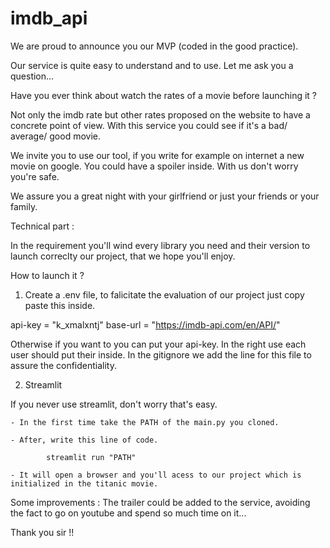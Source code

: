 # imdb_api

We are proud to announce you our MVP (coded in the good practice). 

Our service is quite easy to understand and to use. Let me ask you a question...

Have you ever think about watch the rates of a movie before launching it ? 

Not only the imdb rate but other rates proposed on the website to have a concrete point of view. With this service you could see if it's a bad/ average/ good movie. 

We invite you to use our tool, if you write for example on internet a new movie on google. You could have a spoiler inside. With us don't worry you're safe. 

We assure you a great night with your girlfriend or just your friends or your family. 


Technical part :

In the requirement you'll wind every library you need and their version to launch correclty our project, that we hope you'll enjoy. 

How to launch it ? 

1. Create a .env file, to falicitate the evaluation of our project just copy paste this inside. 

api-key = "k_xmalxntj"
base-url = "https://imdb-api.com/en/API/"

Otherwise if you want to you can put your api-key. In the right use each user should put their inside. In the gitignore we add the line for this file to assure the confidentiality. 

2. Streamlit

If you never use streamlit, don't worry that's easy. 

    - In the first time take the PATH of the main.py you cloned. 

    - After, write this line of code. 

            streamlit run "PATH"
    
    - It will open a browser and you'll acess to our project which is initialized in the titanic movie.



Some improvements : The trailer could be added to the service, avoiding the fact to go on youtube and spend so much time on it... 

Thank you sir !! 